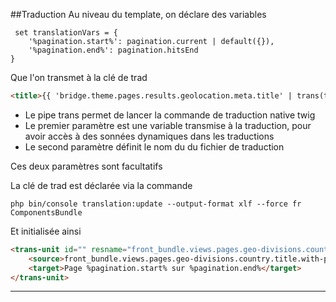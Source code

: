 ##Traduction
Au niveau du template, on déclare des variables 
```twig
 set translationVars = {
    '%pagination.start%': pagination.current | default({}),
    '%pagination.end%': pagination.hitsEnd
}
```

Que l'on transmet à la clé de trad
```html
<title>{{ 'bridge.theme.pages.results.geolocation.meta.title' | trans(translationVars, 'seo') }}</title>
```
+ Le pipe trans permet de lancer la commande de traduction native twig
+ Le premier paramètre est une variable transmise à la traduction, pour avoir accès à des sonnées dynamiques dans les traductions
+ Le second paramètre définit le nom du du fichier de traduction

Ces deux paramètres sont facultatifs

La clé de trad est déclarée via la commande 
```
php bin/console translation:update --output-format xlf --force fr ComponentsBundle
```

Et initialisée ainsi
```html
<trans-unit id="" resname="front_bundle.views.pages.geo-divisions.country.title.with-pagination">
    <source>front_bundle.views.pages.geo-divisions.country.title.with-pagination</source>
    <target>Page %pagination.start% sur %pagination.end%</target>
</trans-unit>
```
****
